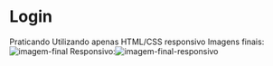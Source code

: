 # Login
Praticando
Utilizando apenas HTML/CSS responsivo
Imagens finais:
![imagem-final](https://user-images.githubusercontent.com/83001019/169672276-6e169228-3476-47bd-8164-d19039a43a85.png)
Responsivo:![imagem-final-responsivo](https://user-images.githubusercontent.com/83001019/169672278-cd782248-4712-4416-be7c-67548454ae16.png)


